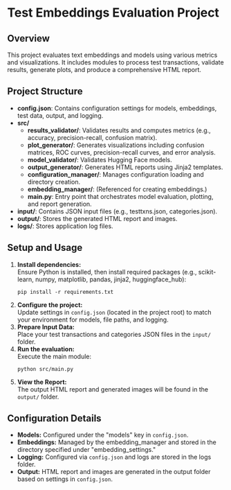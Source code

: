 # Test Embeddings Evaluation Project

## Overview
This project evaluates text embeddings and models using various metrics and visualizations. It includes modules to process test transactions, validate results, generate plots, and produce a comprehensive HTML report.

## Project Structure
- **config.json**: Contains configuration settings for models, embeddings, test data, output, and logging.
- **src/**
  - **results_validator/**: Validates results and computes metrics (e.g., accuracy, precision-recall, confusion matrix).
  - **plot_generator/**: Generates visualizations including confusion matrices, ROC curves, precision-recall curves, and error analysis.
  - **model_validator/**: Validates Hugging Face models.
  - **output_generator/**: Generates HTML reports using Jinja2 templates.
  - **configuration_manager/**: Manages configuration loading and directory creation.
  - **embedding_manager/**: (Referenced for creating embeddings.)
  - **main.py**: Entry point that orchestrates model evaluation, plotting, and report generation.
- **input/**: Contains JSON input files (e.g., testtxns.json, categories.json).
- **output/**: Stores the generated HTML report and images.
- **logs/**: Stores application log files.

## Setup and Usage
1. **Install dependencies:**  
   Ensure Python is installed, then install required packages (e.g., scikit-learn, numpy, matplotlib, pandas, jinja2, huggingface_hub):
   ```
   pip install -r requirements.txt
   ```
2. **Configure the project:**  
   Update settings in `config.json` (located in the project root) to match your environment for models, file paths, and logging.
3. **Prepare Input Data:**  
   Place your test transactions and categories JSON files in the `input/` folder.
4. **Run the evaluation:**  
   Execute the main module:
   ```
   python src/main.py
   ```
5. **View the Report:**  
   The output HTML report and generated images will be found in the `output/` folder.

## Configuration Details
- **Models:** Configured under the "models" key in `config.json`.
- **Embeddings:** Managed by the embedding_manager and stored in the directory specified under "embedding_settings."
- **Logging:** Configured via `config.json` and logs are stored in the logs folder.
- **Output:** HTML report and images are generated in the output folder based on settings in `config.json`.

